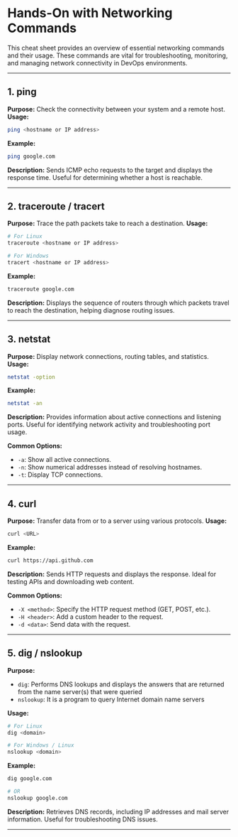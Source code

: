 # Hands-On with Networking Commands

This cheat sheet provides an overview of essential networking commands and their usage. These commands are vital for troubleshooting, monitoring, and managing network connectivity in DevOps environments.

---

## 1. ping

**Purpose:** Check the connectivity between your system and a remote host.
**Usage:**

```bash
ping <hostname or IP address>
```

**Example:**

```bash
ping google.com
```

**Description:** Sends ICMP echo requests to the target and displays the response time. Useful for determining whether a host is reachable.

---

## 2. traceroute / tracert

**Purpose:** Trace the path packets take to reach a destination.
**Usage:**

```bash
# For Linux
traceroute <hostname or IP address>

# For Windows
tracert <hostname or IP address>
```

**Example:**

```bash
traceroute google.com
```

**Description:** Displays the sequence of routers through which packets travel to reach the destination, helping diagnose routing issues.

---

## 3. netstat

**Purpose:** Display network connections, routing tables, and statistics.
**Usage:**

```bash
netstat -option
```

**Example:**

```bash
netstat -an
```

**Description:** Provides information about active connections and listening ports. Useful for identifying network activity and troubleshooting port usage.

**Common Options:**

- `-a`: Show all active connections.
- `-n`: Show numerical addresses instead of resolving hostnames.
- `-t`: Display TCP connections.

---

## 4. curl

**Purpose:** Transfer data from or to a server using various protocols.
**Usage:**

```bash
curl <URL>
```

**Example:**

```bash
curl https://api.github.com
```

**Description:** Sends HTTP requests and displays the response. Ideal for testing APIs and downloading web content.

**Common Options:**

- `-X <method>`: Specify the HTTP request method (GET, POST, etc.).
- `-H <header>`: Add a custom header to the request.
- `-d <data>`: Send data with the request.

---

## 5. dig / nslookup

**Purpose:**

- `dig`: Performs DNS lookups and displays the answers that are returned from the name server(s) that were queried
- `nslookup`: It is a program to query Internet domain name servers

**Usage:**

```bash
# For Linux
dig <domain>

# For Windows / Linux
nslookup <domain>
```

**Example:**

```bash
dig google.com

# OR
nslookup google.com
```

**Description:** Retrieves DNS records, including IP addresses and mail server information. Useful for troubleshooting DNS issues.

---
